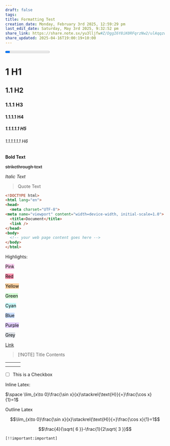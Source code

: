 ```yaml
---
draft: false
tags: 
title: Formatting Test
creation_date: Monday, February 3rd 2025, 12:59:29 pm
last_edit_date: Saturday, May 3rd 2025, 9:32:52 pm
share_link: https://share.note.sx/yu3lljfw#Z/DggI6Y8iK0RFqrzNw2/ulAqqzwGX6d4ZW2lxmSIts
share_updated: 2025-04-16T19:00:19+10:00
---
```


<progress max="100" value="10"></progress>

# 1 H1

## 1.1 H2

### 1.1.1 H3

#### 1.1.1.1 H4

##### 1.1.1.1.1 H5

###### 1.1.1.1.1.1 H6

**Bold Text**

~~strikethrough text~~

*Italic Text*

> Quote Text

```html
<!DOCTYPE html>
<html lang="en">
<head>
  <meta charset="UTF-8">
<meta name="viewport" content="width=device-width, initial-scale=1.0">
  <title>Document</title>
  <link />
</head>
<body>
  <!-- your web page content goes here -->
</body>
</html>

```

Highlights:

<mark style="background: #FFB8EBA6;">Pink</mark>

<mark style="background: #FF5582A6;">Red</mark>

<mark style="background: #FFB86CA6;">Yellow</mark>

<mark style="background: #BBFABBA6;">Green</mark>

<mark style="background: #ABF7F7A6;">Cyan</mark>

<mark style="background: #ADCCFFA6;">Blue</mark>

<mark style="background: #D2B3FFA6;">Purple</mark>

<mark style="background: #CACFD9A6;">Grey</mark>

[Link](google.com)

> [!NOTE] Title
> Contents

|     |     |     |
| --- | --- | --- |
|     |     |     |
|     |     |     |

- [ ] This is a Checkbox

Inline Latex:

$\space \lim_{x\to 0}\frac{\sin x}{x}\stackrel{\text{H}}{=}\frac{\cos x}{1}=1$

Outline Latex

$$\lim_{x\to 0}\frac{\sin x}{x}\stackrel{\text{H}}{=}\frac{\cos x}{1}=1$$

$$\frac{4}{\sqrt{ 6 }}-\frac{1}{2\sqrt{ 3 }}$$

`[!!important:important]`
